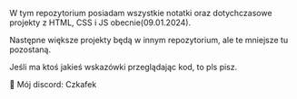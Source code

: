 W tym repozytorium posiadam wszystkie notatki oraz dotychczasowe projekty z HTML, CSS i JS obecnie(09.01.2024).

Następne większe projekty będą w innym repozytorium, ale te mniejsze tu pozostaną.

Jeśli ma ktoś jakieś wskazówki przeglądając kod, to pls pisz.

🤖 Mój discord: Czkafek
